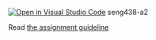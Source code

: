 [![Open in Visual Studio Code](https://classroom.github.com/assets/open-in-vscode-2e0aaae1b6195c2367325f4f02e2d04e9abb55f0b24a779b69b11b9e10269abc.svg)](https://classroom.github.com/online_ide?assignment_repo_id=18104710&assignment_repo_type=AssignmentRepo)
seng438-a2

Read [the assignment guideline](seng438-a2.md) 
